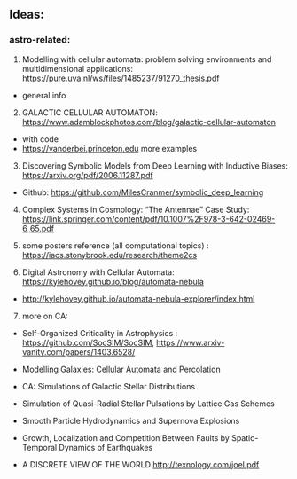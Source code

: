 ## Ideas:

### astro-related: 

1. Modelling with cellular automata: problem solving environments and multidimensional applications: https://pure.uva.nl/ws/files/1485237/91270_thesis.pdf

- general info

2. GALACTIC CELLULAR AUTOMATON: https://www.adamblockphotos.com/blog/galactic-cellular-automaton

- with code
- https://vanderbei.princeton.edu more examples 

3. Discovering Symbolic Models from Deep Learning with Inductive Biases: https://arxiv.org/pdf/2006.11287.pdf

- Github: https://github.com/MilesCranmer/symbolic_deep_learning

4. Complex Systems in Cosmology: “The Antennae” Case Study:   https://link.springer.com/content/pdf/10.1007%2F978-3-642-02469-6_65.pdf

5. some posters reference (all computational topics) : https://iacs.stonybrook.edu/research/theme2cs

6. Digital Astronomy with Cellular Automata: https://kylehovey.github.io/blog/automata-nebula

- http://kylehovey.github.io/automata-nebula-explorer/index.html

7. more on CA:

- Self-Organized Criticality in Astrophysics : https://github.com/SocSIM/SocSIM, https://www.arxiv-vanity.com/papers/1403.6528/

- Modelling Galaxies: Cellular Automata and Percolation

- CA: Simulations of Galactic Stellar Distributions

- Simulation of Quasi-Radial Stellar Pulsations by Lattice Gas Schemes

- Smooth Particle Hydrodynamics and Supernova Explosions

- Growth, Localization and Competition Between Faults by Spatio-Temporal Dynamics of Earthquakes

- A DISCRETE VIEW OF THE WORLD http://texnology.com/joel.pdf

